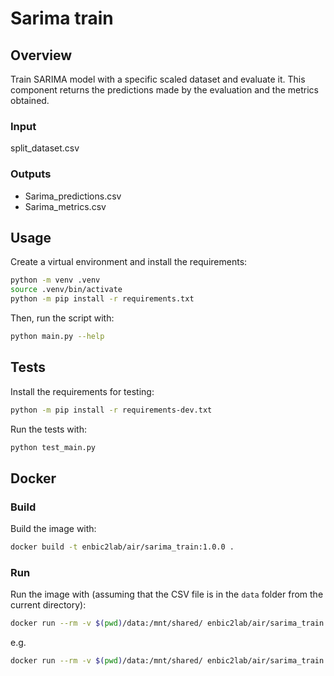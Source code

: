 # Sarima train

## Overview

Train SARIMA model with a specific scaled dataset and evaluate it. This component returns the predictions made by the evaluation and the metrics obtained.

### Input
split_dataset.csv

### Outputs
- Sarima_predictions.csv
- Sarima_metrics.csv

## Usage

Create a virtual environment and install the requirements:

```sh
python -m venv .venv
source .venv/bin/activate
python -m pip install -r requirements.txt
```

Then, run the script with:

```sh
python main.py --help
```

## Tests

Install the requirements for testing:

```sh
python -m pip install -r requirements-dev.txt
```

Run the tests with:

```sh
python test_main.py
```

## Docker

### Build

Build the image with:

```sh
docker build -t enbic2lab/air/sarima_train:1.0.0 .
```

### Run

Run the image with (assuming that the CSV file is in the `data` folder from the current directory):

```sh
docker run --rm -v $(pwd)/data:/mnt/shared/ enbic2lab/air/sarima_train:1.0.0 --help
```

e.g.

```sh
docker run --rm -v $(pwd)/data:/mnt/shared/ enbic2lab/air/sarima_train:1.0.0  --delimiter ";" --seasonality 12 --filepath "mnt/shared/split_dataset.csv" --output "/mnt/shared/" --date-column "fecha" --pollen-column "Platanus" --validation-time "2020-01-01"
```